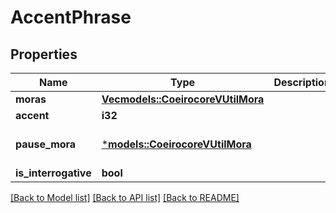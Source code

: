 # AccentPhrase

## Properties
Name | Type | Description | Notes
------------ | ------------- | ------------- | -------------
**moras** | [**Vec<models::CoeirocoreVUtilMora>**](coeirocore__v_util__Mora.md) |  | 
**accent** | **i32** |  | 
**pause_mora** | [***models::CoeirocoreVUtilMora**](coeirocore__v_util__Mora.md) |  | [optional] [default to None]
**is_interrogative** | **bool** |  | 

[[Back to Model list]](../README.md#documentation-for-models) [[Back to API list]](../README.md#documentation-for-api-endpoints) [[Back to README]](../README.md)


